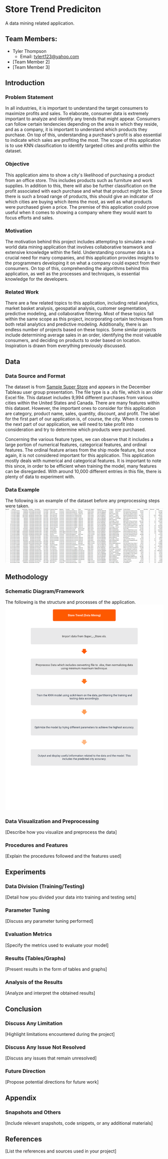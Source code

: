 # Store Trend Prediciton
A data mining related application.

## Team Members:
- Tyler Thompson
  - Email: tylert123@yahoo.com
- [Team Member 2]
- [Team Member 3]

## Introduction

### Problem Statement
In all industries, it is important to understand the target consumers to maximize profits and sales. To elaborate, consumer data is extremely important to analyze and identify any trends that might appear. Consumers can follow certain tendencies depending on the area in which they reside, and as a company, it is important to understand which products they purchase. On top of this, understanding a purchase's profit is also essential to indicate which sales are profiting the most. The scope of this application is to use KNN classification to identify targeted cities and profits within the dataset. 

### Objective
This application aims to show a city's likelihood of purchasing a product from an office store. This includes products such as furniture and work supplies. In addition to this, there will also be further classification on the profit associated with each purchase and what that product might be. Since there is such a broad range of products, this should give an indicator of which cities are buying which items the most, as well as what products were purchased given a price. The premise of this application could prove useful when it comes to showing a company where they would want to focus efforts and sales.

### Motivation
The motivation behind this project includes attempting to simulate a real-world data mining application that involves collaborative teamwork and extensive knowledge within the field. Understanding consumer data is a crucial need for many companies, and this application provides insights to the programmers developing it on what a company could expect from their consumers. On top of this, comprehending the algorithms behind this application, as well as the processes and techniques, is essential knowledge for the developers.

### Related Work
There are a few related topics to this application, including retail analytics, market basket analysis, geospatial analysis, customer segmentation, predictive modeling, and collaborative filtering. Most of these topics fall within the same scope as this project, incorporating certain techniques from both retail analytics and predictive modeling. Additionally, there is an endless number of projects based on these topics. Some similar projects include determining average sales in an order, identifying the most valuable consumers, and deciding on products to order based on location. Inspiration is drawn from everything previously discussed. 

## Data

### Data Source and Format
The dataset is from [Sample Super Store](https://community.tableau.com/s/question/0D54T00000CWeX8SAL/sample-superstore-sales-excelxls) and appears in the December Tableau user group presentation. The file type is a .xls file, which is an older Excel file. This dataset includes 9,994 different purchases from various cities within the United States and Canada. There are many features within this dataset. However, the important ones to consider for this application are category, product name, sales, quantity, discount, and profit. The label for the first part of our application is, of course, the city. When it comes to the next part of our application, we will need to take profit into consideration and try to determine which products were purchased.

Concerning the various feature types, we can observe that it includes a large portion of numerical features, categorical features, and ordinal features. The ordinal feature arises from the ship mode feature, but once again, it is not considered important for this application. This application mostly deals with numerical and categorical features. It is important to note this since, in order to be efficient when training the model, many features can be disregarded. With around 10,000 different entries in this file, there is plenty of data to experiment with.

### Data Example
The following is an example of the dataset before any preprocessing steps were taken. 
![Example Data](images/example_data.png)

## Methodology

### Schematic Diagram/Framework
The following is the structure and processes of the application.
![Schematic Diagram](images/schematic_diagram.png)


### Data Visualization and Preprocessing
[Describe how you visualize and preprocess the data]

### Procedures and Features
[Explain the procedures followed and the features used]

## Experiments

### Data Division (Training/Testing)
[Detail how you divided your data into training and testing sets]

### Parameter Tuning
[Discuss any parameter tuning performed]

### Evaluation Metrics
[Specify the metrics used to evaluate your model]

### Results (Tables/Graphs)
[Present results in the form of tables and graphs]

### Analysis of the Results
[Analyze and interpret the obtained results]

## Conclusion

### Discuss Any Limitation
[Highlight limitations encountered during the project]

### Discuss Any Issue Not Resolved
[Discuss any issues that remain unresolved]

### Future Direction
[Propose potential directions for future work]

## Appendix

### Snapshots and Others
[Include relevant snapshots, code snippets, or any additional materials]

## References
[List the references and sources used in your project]
